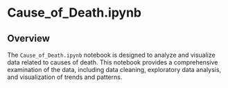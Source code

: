 # Cause_of_Death.ipynb

## Overview

The `Cause_of_Death.ipynb` notebook is designed to analyze and visualize data related to causes of death. This notebook provides a comprehensive examination of the data, including data cleaning, exploratory data analysis, and visualization of trends and patterns.